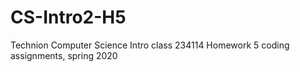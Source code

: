 # CS-Intro2-H5
Technion Computer Science Intro class 234114 Homework 5 coding assignments, spring 2020
